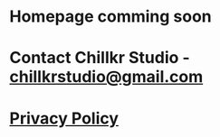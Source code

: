 # Homepage comming soon


# Contact Chillkr Studio - chillkrstudio@gmail.com

# <a href="privacy-policy.html" title="Privacy Policy">Privacy Policy</a>
